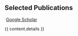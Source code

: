 ## <i class="fa fa-chevron-right"></i> Selected Publications <a href="https://github.com/HollowMan/resume/blob/master/publications/{{ content.file }}"><i class="fa fa-code-fork" aria-hidden="true"></i></a>

<a href="https://scholar.google.com/citations?user={{ scholar_id }}" class="btn btn-primary" style="padding: 0.3em;">
  <i class="ai ai-google-scholar"></i> Google Scholar
</a>

{{ content.details }}

